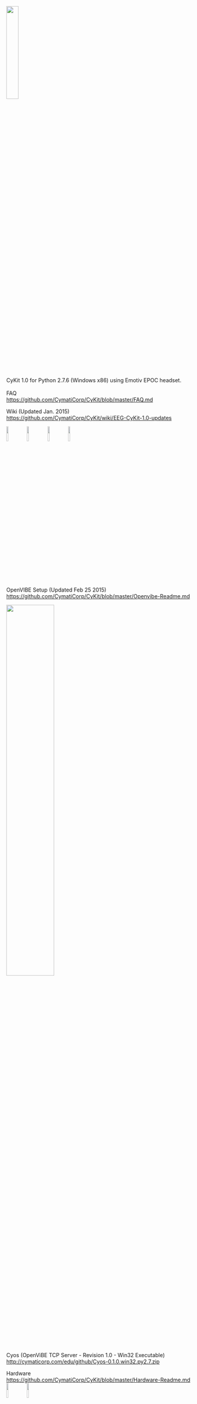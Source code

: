 
<img src="http://cymaticorp.com/edu/cykit4.png" width=25% height=25% ><br>
CyKit 1.0 for Python 2.7.6 (Windows x86) using Emotiv EPOC headset.<br><br>
FAQ<br>
https://github.com/CymatiCorp/CyKit/blob/master/FAQ.md <br>

Wiki (Updated Jan. 2015)<br>
https://github.com/CymatiCorp/CyKit/wiki/EEG-CyKit-1.0-updates <br>

<img src='http://cymaticorp.com/edu/dash/particle.png' width=10% height=10%></img>
<img src='http://cymaticorp.com/edu/dash/particle2.png' width=10% height=10%></img>
<img src='http://cymaticorp.com/edu/dash/particle3.png' width=10% height=10%></img>
<img src='http://cymaticorp.com/edu/dash/particle32.png' width=10% height=10%></img>
<br><br>

OpenVIBE Setup (Updated Feb 25 2015) <br>
https://github.com/CymatiCorp/CyKit/blob/master/Openvibe-Readme.md

<img src='http://cymaticorp.com/edu/matrix.png' width=50% height=50%></img><br>

Cyos (OpenViBE TCP Server - Revision 1.0 - Win32 Executable)<br>
http://cymaticorp.com/edu/github/Cyos-0.1.0.win32.py2.7.zip <br>

Hardware<br>
https://github.com/CymatiCorp/CyKit/blob/master/Hardware-Readme.md <br>
<img src = http://cymaticorp.com/edu/IMG_0004.JPG width=10% height=10% />
<img src = http://cymaticorp.com/edu/IMG_0015.JPG width=10% height=10% />

Modified Hardware<br>
<img src = http://cymaticorp.com/edu/cy1.png width=10% height=10% />
<img src = http://cymaticorp.com/edu/cy2.png width=10% height=10% />
<img src = http://cymaticorp.com/edu/cy3.png width=10% height=10% />


Questions about the project?<br>
Contact me at warrenarea@gmail.com

Description
-----------
CyKit 1.0 is specifically for Python development in Windows to<br>
give access to the raw data stream from the Emotiv EPOC headset.  <br>
CyKit 1.0 is an unofficial branch to the OpenYou emoKit, check it out here<br>
 https://github.com/openyou/emokit <br><br>
<img src='http://cymaticorp.com/edu/render11.png' width=27% height=21%></img>


CyKit Dependencies
--------------------
* pywinusb 0.2.9
* pycrypto 2.6
* gevent 1.0.1
* greenlet 0.4.2 
* pygame 1.9.1 (Only required if you want to use render.py
   which shows the EEG graph)

```
Note: All of the necessary files, listed below as dependancies,
       are included in the \InstallFiles directory of this repository.
```

Direct links for Windows(x86) Dependencies
------------------------------------------
* pywinusb - https://pypi.python.org/packages/source/p/pywinusb/pywinusb-0.2.9.zip
* pycrypto - http://www.voidspace.org.uk/downloads/pycrypto26/pycrypto-2.6.win32-py2.7.exe
* gevent   - https://dl.yooooo.us/build/windows/python/gevent-1.0.1.win32-py2.7.exe 
* greenlet -  https://pypi.python.org/packages/2.7/g/greenlet/greenlet-0.4.2.win32-py2.7.exe#md5=0ea8f5a14f8554919e1a136bc042d76c
* Pygame(optional) - http://pygame.org/ftp/pygame-1.9.1.win32-py2.7.msi

Note:  I have an alternate version to work with Python 3.3 <br>
       See https://github.com/CymatiCorp/CyKit-Python-3.3 ( -Experimental- not heavily tested.)<br><br>
       
       

Installation Instructions (Using Windows binaries)
--------------------------------------------------
* Install Python 2.7.6 https://www.python.org/ftp/python/2.7.6/python-2.7.6.msi


Extract pywinusb to any folder,  and copy the folder

                                       \pywinusb 
                                       
                                  from folder \pywinusb-0.2.9 to
                                        
                                 Drive:\Python27\Lib\site-packages
                                       
* Install following dependancies:

 gevent 1.0.1

 greenlet 0.4.2
 
 pycrypto 2.6
 
  
  Install to python2.7.6 folder.

Navigate to the Python directory extracted from CyKit-master.zip

C:\Python27\Python.exe C:\Cy-master\Python\example.py

If your Emotiv USB dongle is not connected it will throw several errors ending with:



                                       AttributeError: 'Emotiv' object has no attribute 'device'


Connect the EPOC USB dongle and run again, and it should begin streaming you data.


Server Support
==============
Added ability to stream the data to a TCP connection. <br>
Adjust Python PATH in batch files as necessary.
Type RunStream.bat

    runs: Python.exe stream.py <server> <port>


mIRC Support
=============
<img src='http://cymaticorp.com/edu/emotKit1.png' width=40% height=40%></img> 

Added a mIRC script that will connect to the TCP server and display
in a simple graph the activity of the sensors. 

In Command Prompt type RunStream.bat

     (runs: Python.exe stream.py <ip> <port> )

In mIRC "Status Window" type 

     /load -rs CyClient.mrc
     /load -rs CySignal.mrc

This loads scripts to the remotes. Alternatives ALT+R and load manually.
then in "Status Window" type. 

CyClient.mrc - Connects to the socket server and breaks large packets into smaller ones.
CySignal.mrc - Receives the smaller packets and handles displaying EEG results.

     /EEG
       or Popup Menu: EEG
       

<img src='http://cymaticorp.com/edu/cykit-mirc-1.png' width=40% height=40%></img>

Updated mIRC so that it averages out the data, creating baselines for each data 
channel.  This means, no matter what signal variance or whether the data has a 
positive or negative sign, the data displayed can then be placed equally from
one another on seperate lines. Setting a baseline only needs to occur once per
EEG run. It will do it automatically when your device is connected to the stream, 
but you can optionally initiate a baseline reset manually in your status pop-up window.



Credits & Original Code
=======================

* Cody Brocious (http://github.com/daeken)
* Kyle Machulis (http://github.com/qdot)

Contributions by

* Severin Lemaignan - Base C Library and mcrypt functionality
* Sharif Olorin  (https://github.com/fractalcat) - hidapi support and project guru
* Bill Schumacher (https://github.com/bschumacher) - Fixed the Python library (again)
* Bryan Bishop and others in #hplusroadmap on Freenode.
* Warren - (https://github.com/CymatiCorp/CyKit) Socket server.

